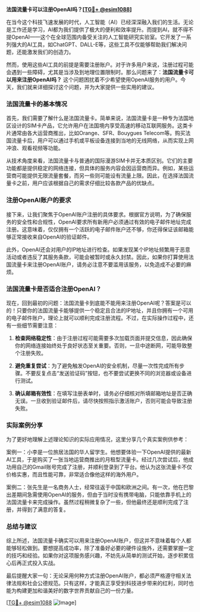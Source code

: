 **法国流量卡可以注册OpenAI吗？[[TG💪+ @esim1088](https://t.me/s/esim1088)]**

在当今这个科技飞速发展的时代，人工智能（AI）已经深深融入我们的生活。无论是工作还是学习，AI都为我们提供了极大的便利和效率提升。而提到AI，就不得不提OpenAI——这个在全球范围内备受关注的人工智能研究实验室。它开发了一系列强大的AI工具，如ChatGPT、DALL-E等，这些工具不仅能够帮助我们解决问题，还能激发我们的创造力。

然而，使用这些AI工具的前提是需要注册账户。对于许多用户来说，注册过程可能会遇到一些障碍，尤其是当涉及到地理位置限制时。那么问题来了：**法国流量卡可以用来注册OpenAI吗？** 这个问题困扰着不少希望使用OpenAI服务的用户。今天，我们就来详细探讨这个问题，并为大家提供一些实用的建议。

### 法国流量卡的基本情况

首先，我们需要了解什么是法国流量卡。简单来说，法国流量卡是一种专为法国地区设计的SIM卡产品，它允许用户在法国境内享受高速的移动互联网服务。这类卡片通常由各大运营商推出，比如Orange、SFR、Bouygues Telecom等。购买法国流量卡后，用户可以通过手机或平板设备连接到当地的无线网络，从而实现上网冲浪、观看视频等功能。

从技术角度来看，法国流量卡与普通的国际漫游SIM卡并无本质区别。它们的主要功能都是提供稳定的网络连接，但具体的服务内容会因运营商而异。例如，某些运营商可能提供无限流量套餐，而另一些则可能设有流量上限。因此，在选择法国流量卡之前，用户应该根据自己的需求仔细比较各款产品的优缺点。

### 注册OpenAI账户的要求

接下来，让我们聚焦于OpenAI账户注册的具体要求。根据官方说明，为了确保服务的安全性和合规性，OpenAI要求所有新用户必须通过有效的电子邮件地址完成注册。这意味着，仅仅拥有一个活跃的电子邮件账户还不够，你还得保证该邮箱能够正常接收来自OpenAI的验证邮件。

此外，OpenAI还会对用户的IP地址进行检查。如果发现某个IP地址频繁用于恶意活动或者违反了其服务条款，可能会被暂时或永久封禁。因此，如果你打算使用法国流量卡来注册OpenAI账户，请务必注意不要滥用该服务，以免造成不必要的麻烦。

### 法国流量卡是否适合注册OpenAI？

现在，回到最初的问题：法国流量卡到底能不能用来注册OpenAI呢？答案是可以的！只要你的法国流量卡能够提供一个稳定且合法的IP地址，并且你拥有一个可用的电子邮件账户，理论上就可以顺利完成注册流程。不过，在实际操作过程中，还有一些细节需要注意：

1. **检查网络稳定性**：由于注册过程可能需要多次加载页面并提交信息，因此确保你的网络连接始终处于良好状态至关重要。否则，一旦中途断网，可能导致整个注册失败。
   
2. **避免重复尝试**：为了避免触发OpenAI的安全机制，尽量一次性完成所有步骤。不要反复点击“发送验证码”按钮，也不要尝试更换不同的浏览器或设备进行测试。
   
3. **确认邮箱有效性**：在填写注册表单时，请务必仔细核对所填邮箱地址是否正确无误。一旦收到验证邮件后，请尽快按照指示激活账户，否则可能会导致注册失败。

### 实际案例分享

为了更好地理解上述理论知识的实际应用情况，这里分享几个真实案例供参考：

案例一：小李是一位旅居法国的华人留学生。他想要体验一下OpenAI提供的最新AI工具，于是购买了一张当地运营商推出的月租型流量卡。经过几次尝试后，他成功用自己的Gmail账号完成了注册，并顺利登录到了平台。他认为这张流量卡不仅价格实惠，而且性能可靠，非常适合像他这样的海外用户。

案例二：张先生是一名商务人士，经常往返于中国和欧洲之间。有一次，他在巴黎出差期间急需使用OpenAI的服务，但由于当时没有携带电脑，只能依靠手机上的法国流量卡来完成操作。虽然过程稍微复杂了一些，但他最终还是顺利完成了注册，并得到了满意的答复。

### 总结与建议

综上所述，法国流量卡确实可以用来注册OpenAI账户，但这并不意味着每个人都能够轻松做到。要想提高成功率，除了准备好必要的硬件设施外，还需要掌握一定的技巧和经验。如果你对这项服务感兴趣，不妨先从简单的测试开始，逐步积累信心后再正式投入实战。

最后提醒大家一句：无论采用何种方式注册OpenAI账户，都必须严格遵守相关法律法规和社会公德规范。只有这样，才能真正享受到科技进步带来的红利，同时也能为构建更加和谐美好的数字世界贡献自己的一份力量。

[[TG💪+ @esim1088](https://t.me/s/esim1088) ![Image](https://i.postimg.cc/4NQfJmqS/Snipaste-2025-05-13-00-14-12.png)]